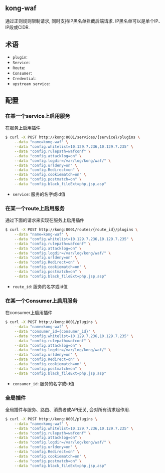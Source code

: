 ## kong-waf
通过正则规则限制请求, 同时支持IP黑名单拦截后端请求. IP黑名单可以是单个IP、IP段或CIDR.

## 术语
- `plugin`: 
- `Service`:
- `Route`:
- `Consumer`:
- `Credential`:
- `upstream service`:

## 配置

### 在某一个service上启用服务
在服务上启用插件
```bash
$ curl -X POST http://kong:8001/services/{service}/plugins \
    --data "name=kong-waf" \
    --data "config.whitelist=10.129.7.236,10.129.7.235" \
    --data "config.rulepath=wafconf" \
    --data "config.attacklog=on" \
    --data "config.logdir=/var/log/kong/waf/" \
    --data "config.urldeny=on" \
    --data "config.Redirect=on" \
    --data "config.cookiematch=on" \
    --data "config.postmatch=on" \
    --data "config.black_fileExt=php,jsp,asp"
```
- `service`: 服务的名字或id值


### 在某一个route上启用服务
通过下面的请求来实现在服务上启用插件
```bash
$ curl -X POST http://kong:8001/routes/{route_id}/plugins \
    --data "name=kong-waf" \
    --data "config.whitelist=10.129.7.236,10.129.7.235" \
    --data "config.rulepath=wafconf" \
    --data "config.attacklog=on" \
    --data "config.logdir=/var/log/kong/waf/" \
    --data "config.urldeny=on" \
    --data "config.Redirect=on" \
    --data "config.cookiematch=on" \
    --data "config.postmatch=on" \
    --data "config.black_fileExt=php,jsp,asp"
```
- `route_id`: 服务的名字或id值


### 在某一个Consumer上启用服务
在consumer上启用插件
```bash
$ curl -X POST http://kong:8001/plugins \
    --data "name=kong-waf" \
    --data "consumer_id={consumer_id}" \
    --data "config.whitelist=10.129.7.236,10.129.7.235" \
    --data "config.rulepath=wafconf" \
    --data "config.attacklog=on" \
    --data "config.logdir=/var/log/kong/waf/" \
    --data "config.urldeny=on" \
    --data "config.Redirect=on" \
    --data "config.cookiematch=on" \
    --data "config.postmatch=on" \
    --data "config.black_fileExt=php,jsp,asp"
```
- `consumer_id`: 服务的名字或id值

### 全局插件
全局插件与服务、路由、消费者或API无关, 会对所有请求起作用.
```bash
$ curl -X POST http://kong:8001/plugins \
    --data "name=kong-waf" \
    --data "config.whitelist=10.129.7.236,10.129.7.235" \
    --data "config.rulepath=wafconf" \
    --data "config.attacklog=on" \
    --data "config.logdir=/var/log/kong/waf/" \
    --data "config.urldeny=on" \
    --data "config.Redirect=on" \
    --data "config.cookiematch=on" \
    --data "config.postmatch=on" \
    --data "config.black_fileExt=php,jsp,asp"
```
